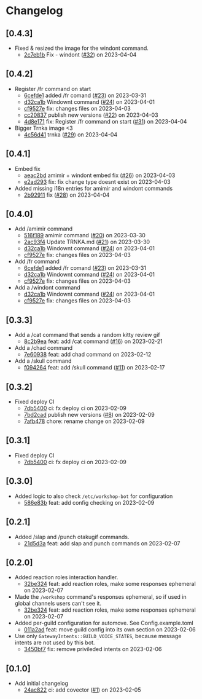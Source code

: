# Changelog

## \[0.4.3]

- Fixed & resized the image for the windont command.
  - [2c7eb1b](https://github.com/SSPS-KB/workshop-bot/commit/2c7eb1bb98db92f949398d1085010eda605d251f) Fix  - windont ([#32](https://github.com/SSPS-KB/workshop-bot/pull/32)) on 2023-04-04

## \[0.4.2]

- Register /fr command on start
  - [6cefde1](https://github.com/SSPS-KB/workshop-bot/commit/6cefde1815a88d81eeb68cd4354f24314e3463e1) added /fr comand ([#23](https://github.com/SSPS-KB/workshop-bot/pull/23)) on 2023-03-31
  - [d32ca1b](https://github.com/SSPS-KB/workshop-bot/commit/d32ca1b21820f432cede0cf3a3a99a9913bffc7e) Windownt command ([#24](https://github.com/SSPS-KB/workshop-bot/pull/24)) on 2023-04-01
  - [cf9527e](https://github.com/SSPS-KB/workshop-bot/commit/cf9527ec8d2adcf115284a2b992389bcf084ad74) fix: changes files on 2023-04-03
  - [cc20837](https://github.com/SSPS-KB/workshop-bot/commit/cc2083777b9e0428036d65d072942246e923b99d) publish new versions ([#22](https://github.com/SSPS-KB/workshop-bot/pull/22)) on 2023-04-03
  - [4d8e171](https://github.com/SSPS-KB/workshop-bot/commit/4d8e17114c33703f88f8f0763d8e5176566ffd3f) fix: Register /fr command on start ([#31](https://github.com/SSPS-KB/workshop-bot/pull/31)) on 2023-04-04
- Bigger Trnka image <3
  - [4c56d41](https://github.com/SSPS-KB/workshop-bot/commit/4c56d41a28b9141a71b469788207df3b5b559a55) trnka ([#29](https://github.com/SSPS-KB/workshop-bot/pull/29)) on 2023-04-04

## \[0.4.1]

- Embed fix
  - [aeac2bd](https://github.com/SSPS-KB/workshop-bot/commit/aeac2bdc9a0bee91c3935da6ac870f35746f1360) amimir + windont embed fix ([#26](https://github.com/SSPS-KB/workshop-bot/pull/26)) on 2023-04-03
  - [e2ad293](https://github.com/SSPS-KB/workshop-bot/commit/e2ad293969e8a2bc8b333c09f9df4ef52f1d3595) fix: fix change type doesnt exist on 2023-04-03
- Added missing i18n entries for amimir and windont commands
  - [2b92911](https://github.com/SSPS-KB/workshop-bot/commit/2b92911d3e4d37d16124e29ce08f20da01c3d001) fix ([#28](https://github.com/SSPS-KB/workshop-bot/pull/28)) on 2023-04-04

## \[0.4.0]

- Add /amimir command
  - [516f189](https://github.com/SSPS-KB/workshop-bot/commit/516f1895931a105a31a3f2b0927591a0e6a8051b) amimir command ([#20](https://github.com/SSPS-KB/workshop-bot/pull/20)) on 2023-03-30
  - [2ac93f4](https://github.com/SSPS-KB/workshop-bot/commit/2ac93f448cf66bc774e4b442f34c852953401bbd) Update TRNKA.md ([#21](https://github.com/SSPS-KB/workshop-bot/pull/21)) on 2023-03-30
  - [d32ca1b](https://github.com/SSPS-KB/workshop-bot/commit/d32ca1b21820f432cede0cf3a3a99a9913bffc7e) Windownt command ([#24](https://github.com/SSPS-KB/workshop-bot/pull/24)) on 2023-04-01
  - [cf9527e](https://github.com/SSPS-KB/workshop-bot/commit/cf9527ec8d2adcf115284a2b992389bcf084ad74) fix: changes files on 2023-04-03
- Add /fr command
  - [6cefde1](https://github.com/SSPS-KB/workshop-bot/commit/6cefde1815a88d81eeb68cd4354f24314e3463e1) added /fr comand ([#23](https://github.com/SSPS-KB/workshop-bot/pull/23)) on 2023-03-31
  - [d32ca1b](https://github.com/SSPS-KB/workshop-bot/commit/d32ca1b21820f432cede0cf3a3a99a9913bffc7e) Windownt command ([#24](https://github.com/SSPS-KB/workshop-bot/pull/24)) on 2023-04-01
  - [cf9527e](https://github.com/SSPS-KB/workshop-bot/commit/cf9527ec8d2adcf115284a2b992389bcf084ad74) fix: changes files on 2023-04-03
- Add a /windont command
  - [d32ca1b](https://github.com/SSPS-KB/workshop-bot/commit/d32ca1b21820f432cede0cf3a3a99a9913bffc7e) Windownt command ([#24](https://github.com/SSPS-KB/workshop-bot/pull/24)) on 2023-04-01
  - [cf9527e](https://github.com/SSPS-KB/workshop-bot/commit/cf9527ec8d2adcf115284a2b992389bcf084ad74) fix: changes files on 2023-04-03

## \[0.3.3]

- Add a /cat command that sends a random kitty review gif
  - [8c2b9ea](https://github.com/SSPS-KB/workshop-bot/commit/8c2b9eaffe837ce5278c9101f4eb7692781e78d6) feat: add /cat command ([#16](https://github.com/SSPS-KB/workshop-bot/pull/16)) on 2023-02-21
- Add a /chad command
  - [7e60938](https://github.com/SSPS-KB/workshop-bot/commit/7e6093854f014dde381edc4bee0da84b939e71cc) feat: add chad command on 2023-02-12
- Add a /skull command
  - [f094264](https://github.com/SSPS-KB/workshop-bot/commit/f0942644c27e53a19085c2e65b2a34bb927a5f4b) feat: add /skull command ([#11](https://github.com/SSPS-KB/workshop-bot/pull/11)) on 2023-02-17

## \[0.3.2]

- Fixed deploy CI
  - [7db5400](https://github.com/SSPS-KB/workshop-bot/commit/7db54002bbd50dedbe7c8cc5b14021dc6f30b2b3) ci: fx deploy ci on 2023-02-09
  - [7bd2cad](https://github.com/SSPS-KB/workshop-bot/commit/7bd2cadaab1e3c62cdbf21ece767bf8e0e52d940) publish new versions ([#8](https://github.com/SSPS-KB/workshop-bot/pull/8)) on 2023-02-09
  - [7afb478](https://github.com/SSPS-KB/workshop-bot/commit/7afb4787249fbba9e731a9db9005b9d009fb517c) chore: rename change on 2023-02-09

## \[0.3.1]

- Fixed deploy CI
  - [7db5400](https://github.com/SSPS-KB/workshop-bot/commit/7db54002bbd50dedbe7c8cc5b14021dc6f30b2b3) ci: fx deploy ci on 2023-02-09

## \[0.3.0]

- Added logic to also check `/etc/workshop-bot` for configuration
  - [586e83b](https://github.com/SSPS-KB/workshop-bot/commit/586e83b87dbbff34da5b90852ab32935dd47e527) feat: add config checking on 2023-02-09

## \[0.2.1]

- Added /slap and /punch otakugif commands.
  - [21d5d3a](https://github.com/SSPS-KB/workshop-bot/commit/21d5d3abf76ed0730f2671f529c02d1bc0faa581) feat: add slap and punch commands on 2023-02-07

## \[0.2.0]

- Added reaction roles interaction handler.
  - [32be324](https://github.com/SSPS-KB/workshop-bot/commit/32be324861f6380497eea0cae3371084f5ab55f8) feat: add reaction roles, make some responses ephemeral on 2023-02-07
- Made the `/workshop` command's responses ephemeral, so if used in global channels users can't see it.
  - [32be324](https://github.com/SSPS-KB/workshop-bot/commit/32be324861f6380497eea0cae3371084f5ab55f8) feat: add reaction roles, make some responses ephemeral on 2023-02-07
- Added per-guild configuration for automove. See Config.example.toml
  - [011a2ad](https://github.com/SSPS-KB/workshop-bot/commit/011a2ade3ca5b4547dda995fe0b0befe82c3568a) feat: move guild config into its own section on 2023-02-06
- Use only `GatewayIntents::GUILD_VOICE_STATES`, because message intents are not used by this bot.
  - [3450bf7](https://github.com/SSPS-KB/workshop-bot/commit/3450bf71b51d96018f1419b119cad1f6a0e322b6) fix: remove privileded intents on 2023-02-06

## \[0.1.0]

- Add initial changelog
  - [24ac822](https://github.com/SSPS-KB/workshop-bot/commit/24ac82277f37d9e77cedfb5efe95b4444913d000) ci: add covector ([#1](https://github.com/SSPS-KB/workshop-bot/pull/1)) on 2023-02-05
